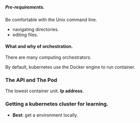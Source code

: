 ##### Pre-requirements.

Be comfortable with the Unix command line.
 - navigating directories.
 - editing files.

#### What and why of orchestration.

There are many computing orchestrators.

By default, kubernetes use the Docker engine to run container.

### The API and The Pod

The lowest container unit. **Ip address**.

### Getting a kubernetes  cluster for learning.

- **Best**: get a environment locally.

